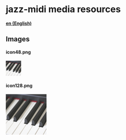 # jazz-midi media resources

[**en (English)**](en.md)  

## Images

#### icon48.png
![48x48](icon48.png)

#### icon128.png
![128x128](icon128.png)
